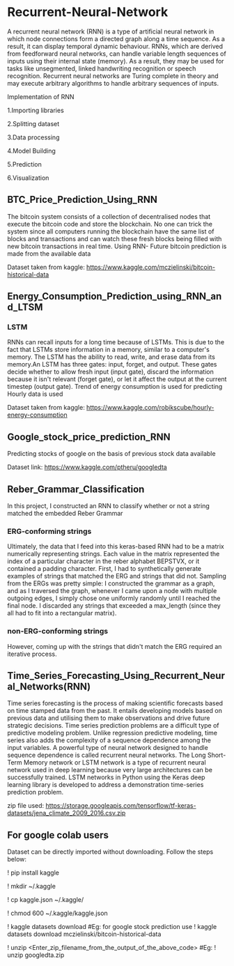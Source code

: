 # Recurrent-Neural-Network

A recurrent neural network (RNN) is a type of artificial neural network in which node connections form a directed graph along a time sequence. As a result, it can display temporal dynamic behaviour. RNNs, which are derived from feedforward neural networks, can handle variable length sequences of inputs using their internal state (memory). As a result, they may be used for tasks like unsegmented, linked handwriting recognition or speech recognition. Recurrent neural networks are Turing complete in theory and may execute arbitrary algorithms to handle arbitrary sequences of inputs.

Implementation of RNN

1.Importing libraries

2.Splitting dataset

3.Data processing

4.Model Building

5.Prediction

6.Visualization


## BTC_Price_Prediction_Using_RNN
The bitcoin system consists of a collection of decentralised nodes that execute the bitcoin code and store the blockchain. No one can trick the system since all computers running the blockchain have the same list of blocks and transactions and can watch these fresh blocks being filled with new bitcoin transactions in real time.
Using RNN- Future bitcoin prediction is made from the available data

Dataset taken from kaggle: https://www.kaggle.com/mczielinski/bitcoin-historical-data


## Energy_Consumption_Prediction_using_RNN_and_LTSM

### LSTM
RNNs can recall inputs for a long time because of LSTMs. This is due to the fact that LSTMs store information in a memory, similar to a computer's memory. The LSTM has the ability to read, write, and erase data from its memory.An LSTM has three gates: input, forget, and output. These gates decide whether to allow fresh input (input gate), discard the information because it isn't relevant (forget gate), or let it affect the output at the current timestep (output gate).
Trend of energy consumption is used for predicting 
Hourly data is used 

Dataset taken from kaggle: https://www.kaggle.com/robikscube/hourly-energy-consumption


## Google_stock_price_prediction_RNN
Predicting stocks of google on the basis of previous stock data available

Dataset link: https://www.kaggle.com/ptheru/googledta


## Reber_Grammar_Classification
In this project, I constructed an RNN to classify whether or not a string matched the embedded Reber Grammar


### ERG-conforming strings
Ultimately, the data that I feed into this keras-based RNN had to be a matrix numerically representing strings. Each value in the matrix represented the index of a particular character in the reber alphabet BEPSTVX, or it contained a padding character. First, I had to synthetically generate examples of strings that matched the ERG and strings that did not. Sampling from the ERGs was pretty simple: I constructed the grammar as a graph, and as I traversed the graph, whenever I came upon a node with multiple outgoing edges, I simply chose one uniformly randomly until I reached the final node. I discarded any strings that exceeded a max_length (since they all had to fit into a rectangular matrix).
### non-ERG-conforming strings
However, coming up with the strings that didn't match the ERG required an iterative process.


## Time_Series_Forecasting_Using_Recurrent_Neural_Networks(RNN)
Time series forecasting is the process of making scientific forecasts based on time stamped data from the past. It entails developing models based on previous data and utilising them to make observations and drive future strategic decisions.
Time series prediction problems are a difficult type of predictive modeling problem.
Unlike regression predictive modeling, time series also adds the complexity of a sequence dependence among the input variables.
A powerful type of neural network designed to handle sequence dependence is called recurrent neural networks. The Long Short-Term Memory network or LSTM network is a type of recurrent neural network used in deep learning because very large architectures can be successfully trained.
LSTM networks in Python using the Keras deep learning library is developed to address a demonstration time-series prediction problem.

zip file used: https://storage.googleapis.com/tensorflow/tf-keras-datasets/jena_climate_2009_2016.csv.zip 

## For google colab users
Dataset can be directly imported without downloading. Follow the steps below:

! pip install kaggle

! mkdir ~/.kaggle

! cp kaggle.json ~/.kaggle/

! chmod 600 ~/.kaggle/kaggle.json

! kaggle datasets download <data name>  #Eg: for google stock prediction use ! kaggle datasets download mczielinski/bitcoin-historical-data
  
! unzip <Enter_zip_filename_from_the_output_of_the_above_code>  #Eg: ! unzip googledta.zip
